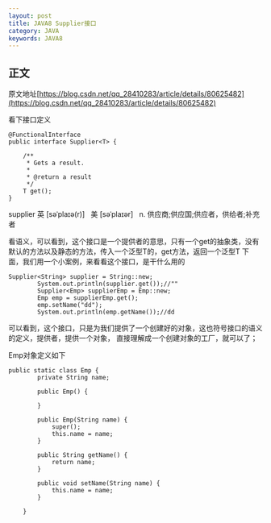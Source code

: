 ```yaml
---
layout: post
title: JAVA8 Supplier接口
category: JAVA
keywords: JAVA8
---
```



## 正文
原文地址[https://blog.csdn.net/qq_28410283/article/details/80625482](https://blog.csdn.net/qq_28410283/article/details/80625482)


看下接口定义

```
@FunctionalInterface
public interface Supplier<T> {
 
    /**
     * Gets a result.
     *
     * @return a result
     */
    T get();
}
```

supplier
英 [səˈplaɪə(r)]   美 [səˈplaɪər]  
n.
供应商;供应国;供应者，供给者;补充者

看语义，可以看到，这个接口是一个提供者的意思，只有一个get的抽象类，没有默认的方法以及静态的方法，传入一个泛型T的，get方法，返回一个泛型T
下面，我们用一个小案例，来看看这个接口，是干什么用的

```
Supplier<String> supplier = String::new;
        System.out.println(supplier.get());//""
        Supplier<Emp> supplierEmp = Emp::new;
        Emp emp = supplierEmp.get();
        emp.setName("dd");
        System.out.println(emp.getName());//dd
```


可以看到，这个接口，只是为我们提供了一个创建好的对象，这也符号接口的语义的定义，提供者，提供一个对象，
直接理解成一个创建对象的工厂，就可以了；

Emp对象定义如下

```
public static class Emp {
        private String name;
 
        public Emp() {
 
        }
 
        public Emp(String name) {
            super();
            this.name = name;
        }
 
        public String getName() {
            return name;
        }
 
        public void setName(String name) {
            this.name = name;
        }
 
    }
```